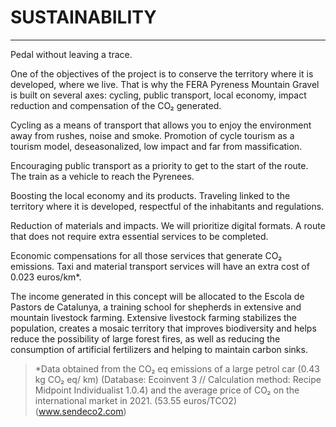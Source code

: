 # SUSTAINABILITY

---

Pedal without leaving a trace.

One of the objectives of the project is to conserve the territory where it is developed, where we live. That is why the FERA Pyreness Mountain Gravel is built on several axes: cycling, public transport, local economy, impact reduction and compensation of the CO₂ generated.

Cycling as a means of transport that allows you to enjoy the environment away from rushes, noise and smoke. Promotion of cycle tourism as a tourism model, deseasonalized, low impact and far from massification.

Encouraging public transport as a priority to get to the start of the route. The train as a vehicle to reach the Pyrenees.

Boosting the local economy and its products. Traveling linked to the territory where it is developed, respectful of the inhabitants and regulations.

Reduction of materials and impacts. We will prioritize digital formats. A route that does not require extra essential services to be completed.

Economic compensations for all those services that generate CO₂ emissions. Taxi and material transport services will have an extra cost of 0.023 euros/km\*.

The income generated in this concept will be allocated to the Escola de Pastors de Catalunya, a training school for shepherds in extensive and mountain livestock farming. Extensive livestock farming stabilizes the population, creates a mosaic territory that improves biodiversity and helps reduce the possibility of large forest fires, as well as reducing the consumption of artificial fertilizers and helping to maintain carbon sinks.

> \*Data obtained from the CO₂ eq emissions of a large petrol car (0.43 kg CO₂ eq/ km) (Database: Ecoinvent 3 // Calculation method: Recipe Midpoint Individualist 1.0.4) and the average price of CO₂ on the international market in 2021. (53.55 euros/TCO2) (www.sendeco2.com)
